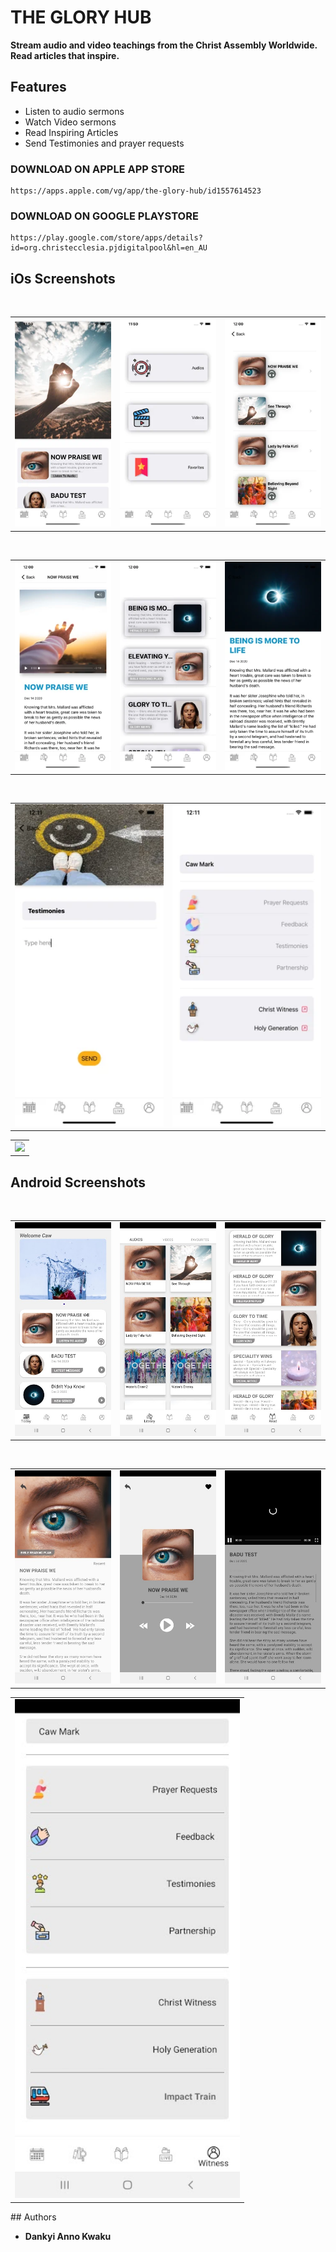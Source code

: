 # THE GLORY HUB
**Stream audio and video teachings from the Christ Assembly Worldwide. Read articles that inspire.**

## Features
* Listen to audio sermons
* Watch Video sermons
* Read Inspiring Articles
* Send Testimonies and prayer requests



### DOWNLOAD ON APPLE APP STORE
```
https://apps.apple.com/vg/app/the-glory-hub/id1557614523
```

### DOWNLOAD ON GOOGLE PLAYSTORE
```
https://play.google.com/store/apps/details?id=org.christecclesia.pjdigitalpool&hl=en_AU
```

## iOs Screenshots
</br>
<div align="center">
   <table align="center" border="0" >
  <tr>
    <td>
      <img width="360" src="8.png"/>
    <td>
      <img width="360" src="9.png"/>
    </td>
    <td> 
     <img width="360" src="10.png"/>
    </td>
  </table>
  </div>
</br>
<div align="center">
  <table align="center" border="0" >
  <tr>
    <td> 
     <img width="360" src="11.png"/>
    </td>
    <td> 
     <img width="360" src="12.png"/>
    </td>
    <td> 
     <img width="360" src="13.png"/>
    </td>
  </tr>
</table>
  </div>
</br>
<div align="center">
  <table align="center" border="0" >
  <tr>
    <td> 
     <img width="360" src="14.png"/>
    </td>
    <td> 
     <img width="360" src="15.png"/>
    </td>
  </tr>
</table>
  </div>
<div align="center">
  <table align="center" border="0" >
  <tr>
    <td> 
     <img width="360" src="7.png"/>
    </td>
  </tr>
</table>
  </div>
  
## Android Screenshots
</br>
<div align="center">
   <table align="center" border="0" >
  <tr>
    <td>
      <img width="360" src="1.jpg"/>
    <td>
      <img width="360" src="2.jpg"/>
    </td>
    <td> 
     <img width="360" src="3.jpg"/>
    </td>
  </table>
  </div>
</br>
<div align="center">
  <table align="center" border="0" >
  <tr>
    <td> 
     <img width="360" src="4.jpg"/>
    </td>
    <td> 
     <img width="360" src="5.jpg"/>
    </td>
    <td> 
     <img width="360" src="6.jpg"/>
    </td>
  </tr>
</table>
  </div>
<div align="center">
  <table align="center" border="0" >
  <tr>
    <td> 
     <img width="360" src="7.jpg"/>
    </td>
  </tr>
</table>
  </div>
## Authors

* **Dankyi Anno Kwaku**


